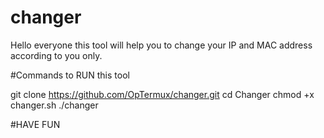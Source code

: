 # changer




Hello everyone this tool
will help you to change your 
IP and MAC address according to you only.


#Commands to RUN this tool

git clone https://github.com/OpTermux/changer.git
cd Changer 
chmod +x changer.sh
./changer

#HAVE FUN
